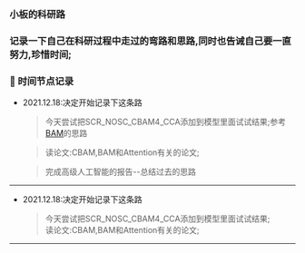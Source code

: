 
### 小板的科研路

### 记录一下自己在科研过程中走过的弯路和思路,同时也告诫自己要一直努力,珍惜时间;

### :sparkling_heart: 时间节点记录
* 2021.12.18:决定开始记录下这条路
    > 今天尝试把SCR_NOSC_CBAM4_CCA添加到模型里面试试结果;参考[BAM](https://img-blog.csdnimg.cn/2019012311292766.png?x-oss-process=image/watermark,type_ZmFuZ3poZW5naGVpdGk,shadow_10,text_aHR0cHM6Ly9ibG9nLmNzZG4ubmV0L3FxXzMyNzY4MDkx,size_16,color_FFFFFF,t_70)的思路

    > 读论文:CBAM,BAM和Attention有关的论文;
    
    > 完成高级人工智能的报告--总结过去的思路
***

* 2021.12.18:决定开始记录下这条路
    > 今天尝试把SCR_NOSC_CBAM4_CCA添加到模型里面试试结果;  
    > 读论文:CBAM,BAM和Attention有关的论文;
***